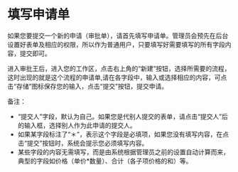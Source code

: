 # 填写申请单

如果您要提交一个新的申请（审批单），请首先填写申请单。管理员会预先在后台设置好表单及相应的权限，所以作为普通用户，只要填写好需要填写的所有字段内容，提交即可。

进入审批王后，进入您的工作区，点击右上角的“新建”按钮，选择所需要的流程，这时出现的就是这个流程的申请单,请在各字段中，输入或选择相应的内容，可点击“存储”图标保存您的输入，点击“提交”按钮，提交申请。

备注：
- “提交人”字段，默认为自己。如果您是代别人提交的表单，请点击“提交人”后的输入框，选择别人作为此申请的提交人。
- 如果某字段标注了“＊”，表示这个字段是必填项，如果您没有填写内容，在点击“提交”按钮时，系统会提示您必须填写内容。
- 某些字段的内容无需填写，而是由系统根据管理员之前的设置自动计算而来，典型的字段如价格（单价*数量）、合计（各子项价格的和）等。
